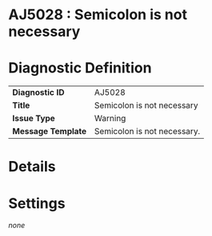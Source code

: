 # AJ5028 : Semicolon is not necessary

# Diagnostic Definition

<table>
  <tr>
    <td class="header"><b>Diagnostic ID</b></td>
    <td>AJ5028</td>
  </tr>
  <tr>
    <td class="header"><b>Title</b></td>
    <td>Semicolon is not necessary</td>
  </tr>
  <tr>
    <td class="header"><b>Issue Type</b></td>
    <td>Warning</td>
  </tr>
  <tr>
    <td class="header"><b>Message Template</b></td>
    <td>Semicolon is not necessary.</td>
  </tr>
  
</table>

# Details



# Settings

*none*

